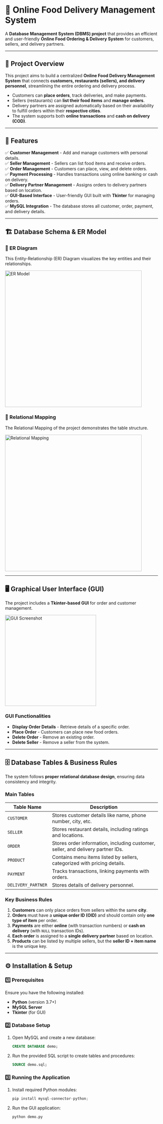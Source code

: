 # 🛒 Online Food Delivery Management System
A **Database Management System (DBMS) project** that provides an efficient and user-friendly **Online Food Ordering & Delivery System** for customers, sellers, and delivery partners.

---

## 📌 Project Overview
This project aims to build a centralized **Online Food Delivery Management System** that connects **customers, restaurants (sellers), and delivery personnel**, streamlining the entire ordering and delivery process.

- Customers can **place orders**, track deliveries, and make payments.
- Sellers (restaurants) can **list their food items** and **manage orders**.
- Delivery partners are assigned automatically based on their availability to fulfill orders within their **respective cities**.
- The system supports both **online transactions** and **cash on delivery (COD)**.

---

## 🚀 Features
✅ **Customer Management** - Add and manage customers with personal details.  
✅ **Seller Management** - Sellers can list food items and receive orders.  
✅ **Order Management** - Customers can place, view, and delete orders.  
✅ **Payment Processing** - Handles transactions using online banking or cash on delivery.  
✅ **Delivery Partner Management** - Assigns orders to delivery partners based on location.  
✅ **GUI-Based Interface** - User-friendly GUI built with **Tkinter** for managing orders.  
✅ **MySQL Integration** - The database stores all customer, order, payment, and delivery details.  

---

## 🏗 Database Schema & ER Model
### 📌 ER Diagram
This Entity-Relationship (ER) Diagram visualizes the key entities and their relationships.

<img src="https://github.com/tanmay-agrwal/Food_Delivery_Management_System/blob/main/diagrams/ER_Model.jpg" alt="ER Model" width="450"/>

### 📌 Relational Mapping
The Relational Mapping of the project demonstrates the table structure.

<img src="https://github.com/tanmay-agrwal/Food_Delivery_Management_System/blob/main/diagrams/Relational_Mapping.jpg" alt="Relational Mapping" width="450"/>

---

## 🖥 Graphical User Interface (GUI)
The project includes a **Tkinter-based GUI** for order and customer management.

<img src="https://github.com/tanmay-agrwal/Food_Delivery_Management_System/blob/main/diagrams/GUI.png" alt="GUI Screenshot" width="300"/>

### GUI Functionalities
- **Display Order Details** - Retrieve details of a specific order.
- **Place Order** - Customers can place new food orders.
- **Delete Order** - Remove an existing order.
- **Delete Seller** - Remove a seller from the system.

---

## 🗄 Database Tables & Business Rules
The system follows **proper relational database design**, ensuring data consistency and integrity.

### Main Tables
| **Table Name**       | **Description** |
|----------------------|---------------|
| `CUSTOMER`          | Stores customer details like name, phone number, city, etc. |
| `SELLER`            | Stores restaurant details, including ratings and locations. |
| `ORDER`             | Stores order information, including customer, seller, and delivery partner IDs. |
| `PRODUCT`           | Contains menu items listed by sellers, categorized with pricing details. |
| `PAYMENT`           | Tracks transactions, linking payments with orders. |
| `DELIVERY_PARTNER`  | Stores details of delivery personnel. |

### Key Business Rules
1. **Customers** can only place orders from sellers within the same **city**.
2. **Orders** must have a **unique order ID (OID)** and should contain only **one type of item** per order.
3. **Payments** are either **online** (with transaction numbers) or **cash on delivery** (with `NULL` transaction IDs).
4. **Each order** is assigned to a **single delivery partner** based on location.
5. **Products** can be listed by multiple sellers, but the **seller ID + item name** is the unique key.

---


## ⚙ Installation & Setup
### 1️⃣ Prerequisites
Ensure you have the following installed:
- **Python** (version 3.7+)
- **MySQL Server**
- **Tkinter** (for GUI)

### 2️⃣ Database Setup
1. Open MySQL and create a new database:
   ```sql
   CREATE DATABASE demo;
   ```
2. Run the provided SQL script to create tables and procedures:
   ```sql
   SOURCE demo.sql;
   ```

### 3️⃣ Running the Application
1. Install required Python modules:
   ```python
   pip install mysql-connector-python;
   ```
2. Run the GUI application:
   ```python
   python demo.py
   ```
   
